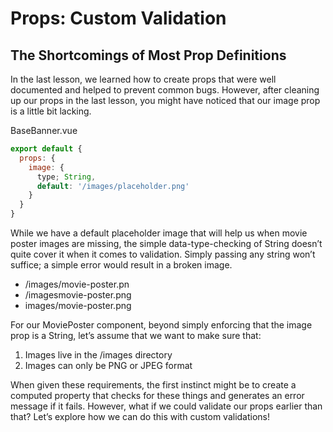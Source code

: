 # Props: Custom Validation

## The Shortcomings of Most Prop Definitions

In the last lesson, we learned how to create props that were well documented and helped to prevent common bugs. However, after cleaning up our props in the last lesson, you might have noticed that our image prop is a little bit lacking.

 BaseBanner.vue

```javaScript
export default {
  props: {
    image: {
      type; String,
      default: '/images/placeholder.png' 
    }
  }
}
```

While we have a default placeholder image that will help us when movie poster images are missing, the simple data-type-checking of String doesn’t quite cover it when it comes to validation. Simply passing any string won’t suffice; a simple error would result in a broken image.

- /images/movie-poster.pn
- /imagesmovie-poster.png
- images/movie-poster.png

For our MoviePoster component, beyond simply enforcing that the image prop is a String, let’s assume that we want to make sure that:

1. Images live in the /images directory
2. Images can only be PNG or JPEG format

When given these requirements, the first instinct might be to create a computed property that checks for these things and generates an error message if it fails. However, what if we could validate our props earlier than that? Let’s explore how we can do this with custom validations!
